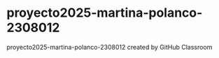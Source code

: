 # proyecto2025-martina-polanco-2308012
proyecto2025-martina-polanco-2308012 created by GitHub Classroom
